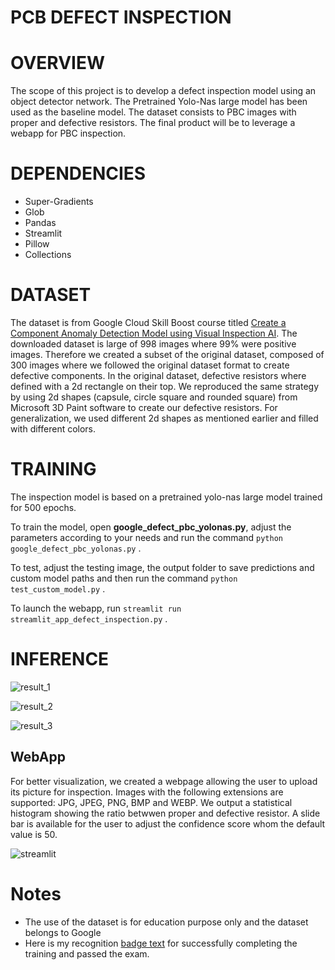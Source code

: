 # PCB DEFECT INSPECTION

# OVERVIEW
The scope of this project is to develop a defect inspection model using an object detector network. The Pretrained Yolo-Nas large model has been used as the baseline model. The dataset consists to PBC images with proper and defective resistors. The final product will be to leverage a webapp for PBC inspection. 

# DEPENDENCIES
 - Super-Gradients
 - Glob
 - Pandas
 - Streamlit
 - Pillow
 - Collections

# DATASET
The dataset is from Google Cloud Skill Boost course titled <a href="https://www.cloudskillsboost.google/focuses/34180?parent=catalog">Create a Component Anomaly Detection Model using Visual Inspection AI</a>. The downloaded dataset is large of 998 images where 99% were positive images. Therefore we created a subset of the original dataset, composed of 300 images where we followed the original dataset format to create defective components. In the original dataset, defective resistors where defined with a 2d rectangle on their top. We reproduced the same strategy by using 2d shapes (capsule, circle square and rounded square) from Microsoft 3D Paint software to create our defective resistors. For generalization, we used different 2d shapes as mentioned earlier and filled with different colors.

# TRAINING
The inspection model is based on a pretrained yolo-nas large model trained for 500 epochs.

To train the model, open **google_defect_pbc_yolonas.py**, adjust the parameters according to your needs and run the command `python google_defect_pbc_yolonas.py` .

To test, adjust the testing image, the output folder to save predictions and custom model paths and then run the command `python test_custom_model.py` .

To launch the webapp, run `streamlit run streamlit_app_defect_inspection.py` .

# INFERENCE
![result_1](https://github.com/WENDGOUNDI/pcb_defect_inspection/assets/48753146/66735464-ae64-4bd6-b80b-23743f0570aa)

![result_2](https://github.com/WENDGOUNDI/pcb_defect_inspection/assets/48753146/0e9eeace-c153-41ba-8680-0448105caa92)

![result_3](https://github.com/WENDGOUNDI/pcb_defect_inspection/assets/48753146/a0d374c2-6dff-4db3-abe0-6b1973f79ac6)

## WebApp

For better visualization, we created a webpage allowing the user to upload its picture for inspection. Images with the following extensions are supported: JPG, JPEG, PNG, BMP and WEBP. We output a statistical histogram showing the ratio betwwen proper and defective resistor. A slide bar is available for the user to adjust the confidence score whom the default value is 50.

![streamlit](https://github.com/WENDGOUNDI/pcb_defect_inspection/assets/48753146/b8bd9868-e07e-4ef9-af2c-88a7b2dcd37f)

# Notes
 - The use of the dataset is for education purpose  only and the dataset belongs to Google
 - Here is my recognition <a href="https://www.cloudskillsboost.google/public_profiles/b7ea4169-1267-4a22-8cf1-0fc6de36ba8d/badges/4057685">badge text</a> for successfully completing the training and passed the exam.



